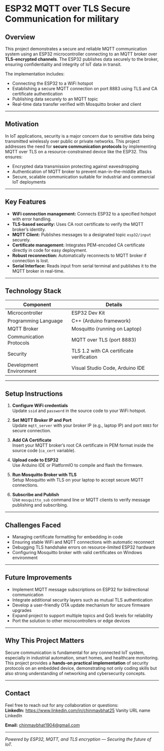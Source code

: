 # ESP32 MQTT over TLS Secure Communication for military

## Overview

This project demonstrates a secure and reliable MQTT communication system using an ESP32 microcontroller connecting to an MQTT broker over **TLS-encrypted channels**. The ESP32 publishes data securely to the broker, ensuring confidentiality and integrity of IoT data in transit.

The implementation includes:

- Connecting the ESP32 to a WiFi hotspot
- Establishing a secure MQTT connection on port 8883 using TLS and CA certificate authentication
- Publishing data securely to an MQTT topic
- Real-time data transfer verified with Mosquitto broker and client

---

## Motivation

In IoT applications, security is a major concern due to sensitive data being transmitted wirelessly over public or private networks. This project addresses the need for **secure communication protocols** by implementing MQTT over TLS on a resource-constrained device like the ESP32. This ensures:

- Encrypted data transmission protecting against eavesdropping  
- Authentication of MQTT broker to prevent man-in-the-middle attacks  
- Secure, scalable communication suitable for industrial and commercial IoT deployments

---

## Key Features

- **WiFi connection management:** Connects ESP32 to a specified hotspot with error handling.
- **TLS-based security:** Uses CA root certificate to verify the MQTT broker’s identity.
- **MQTT Client:** Publishes messages to a designated topic `esp32/input` securely.
- **Certificate management:** Integrates PEM-encoded CA certificate directly in code for easy deployment.
- **Robust reconnection:** Automatically reconnects to MQTT broker if connection is lost.
- **Serial Interface:** Reads input from serial terminal and publishes it to the MQTT broker in real-time.

---

## Technology Stack

| Component               | Details                              |
|------------------------|------------------------------------|
| Microcontroller         | ESP32 Dev Kit                      |
| Programming Language    | C++ (Arduino framework)             |
| MQTT Broker             | Mosquitto (running on Laptop)      |
| Communication Protocols | MQTT over TLS (port 8883)           |
| Security                | TLS 1.2 with CA certificate verification |
| Development Environment | Visual Studio Code, Arduino IDE     |

---

## Setup Instructions

1. **Configure WiFi credentials**  
   Update `ssid` and `password` in the source code to your WiFi hotspot.

2. **Set MQTT Broker IP and Port**  
   Update `mqtt_server` with your broker IP (e.g., laptop IP) and port `8883` for secure connection.

3. **Add CA Certificate**  
   Insert your MQTT broker’s root CA certificate in PEM format inside the source code (`ca_cert` variable).

4. **Upload code to ESP32**  
   Use Arduino IDE or PlatformIO to compile and flash the firmware.

5. **Run Mosquitto Broker with TLS**  
   Setup Mosquitto with TLS on your laptop to accept secure MQTT connections.

6. **Subscribe and Publish**  
   Use `mosquitto_sub` command line or MQTT clients to verify message publishing and subscribing.

---

## Challenges Faced

- Managing certificate formatting for embedding in code
- Ensuring stable WiFi and MQTT connections with automatic reconnect
- Debugging TLS handshake errors on resource-limited ESP32 hardware
- Configuring Mosquitto broker with valid certificates on Windows environment

---

## Future Improvements

- Implement MQTT message subscriptions on ESP32 for bidirectional communication  
- Integrate additional security layers such as mutual TLS authentication  
- Develop a user-friendly OTA update mechanism for secure firmware upgrades  
- Expand project to support multiple topics and QoS levels for reliability  
- Port the solution to other microcontrollers or edge devices

---

## Why This Project Matters

Secure communication is fundamental for any connected IoT system, especially in industrial automation, smart homes, and healthcare monitoring. This project provides a **hands-on practical implementation** of security protocols on an embedded device, demonstrating not only coding skills but also strong understanding of networking and cybersecurity concepts.

---

## Contact

Feel free to reach out for any collaboration or questions:  
**LinkedIn:**  https://www.linkedin.com/in/chinmaybhat25
Vanity URL name LinkedIn

**Email:** chinmaybhat1904@gmail.com

---

*Powered by ESP32, MQTT, and TLS encryption — Securing the future of IoT.*
 

